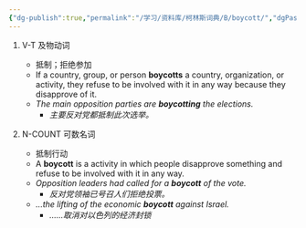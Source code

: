 ```yaml
---
{"dg-publish":true,"permalink":"/学习/资料库/柯林斯词典/B/boycott/","dgPassFrontmatter":true}
---
```


1. V-T 及物动词
	- 抵制；拒绝参加
	- If a country, group, or person **boycotts** a country, organization, or activity, they refuse to be involved with it in any way because they disapprove of it.
	- *The main opposition parties are **boycotting** the elections.*
		- *主要反对党都抵制此次选举。*

2. N-COUNT 可数名词
	- 抵制行动
	- A **boycott** is a activity in which people disapprove something and refuse to be involved with it in any way.
	- *Opposition leaders had called for a **boycott** of the vote.*
		- *反对党领袖已号召人们拒绝投票。*
	- *...the lifting of the economic **boycott** against Israel.*
		- *……取消对以色列的经济封锁*